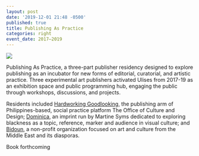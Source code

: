 ```yaml
---
layout: post
date: '2019-12-01 21:48 -0500'
published: true
title: Publishing As Practice
categories: right
event_date: 2017–2019
---
```

![]({{site.baseurl}}/assets/img/Hardworking%20Goodlooking_Mosquito_press-82%20(2).jpg)


Publishing As Practice, a three-part publisher residency designed to explore publishing as an incubator for new forms of editorial, curatorial, and artistic practice. Three experimental art publishers activated Ulises from 2017-19 as an exhibition space and public programming hub, engaging the public through workshops, discussions, and projects.

Residents included [Hardworking Goodlooking](https://www.instagram.com/hardworkinggoodlooking/?hl=en), the publishing arm of Philippines-based, social practice platform The Office of Culture and Design; [Dominica](https://dominica.la/), an imprint run by Martine Syms dedicated to exploring blackness as a topic, reference, marker and audience in visual culture; and [Bidoun](https://www.bidoun.org/), a non-profit organization focused on art and culture from the Middle East and its diasporas.

Book forthcoming 